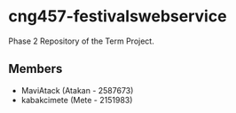 # cng457-festivalswebservice
Phase 2 Repository of the Term Project.

## Members
- MaviAtack (Atakan - 2587673)
- kabakcimete (Mete - 2151983)
